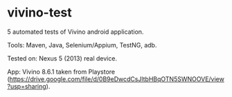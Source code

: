 # vivino-test

5 automated tests of Vivino android application.

Tools: Maven, Java, Selenium/Appium, TestNG, adb.

Tested on: Nexus 5 (2013) real device.

App: Vivino 8.6.1 taken from Playstore (https://drive.google.com/file/d/0B9eDwcdCsJltbHBqOTN5SWNOOVE/view?usp=sharing).
